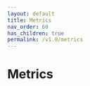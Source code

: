 ```yaml
---
layout: default
title: Metrics
nav_order: 60
has_children: true
permalink: /v1.0/metrics
---
```

# Metrics
